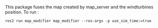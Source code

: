 This package fuses the map created by map_server and the windturbines position.
To run :
```
ros2 run map_modifier map_modifier --ros-args -p use_sim_time:=true
```


